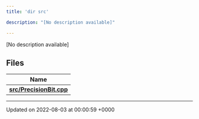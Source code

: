 ```yaml
---
title: 'dir src'

description: "[No description available]"

---
```







[No description available]

## Files

| Name           |
| -------------- |
| **[src/PrecisionBit.cpp](/documentation/code/darkbit_development/files/precisionbit_8cpp/#file-precisionbit.cpp)**  |






-------------------------------

Updated on 2022-08-03 at 00:00:59 +0000
